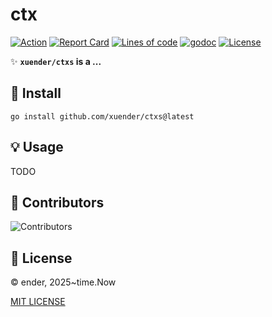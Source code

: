# ctx

[![Action][action-svg]][action-url]
[![Report Card][goreport-svg]][goreport-url]
[![Lines of code][lines-svg]][lines-url]
[![godoc][godoc-svg]][godoc-url]
[![License][license-svg]][license-url]

✨ **`xuender/ctxs` is a ...**

## 🚀 Install

```shell
go install github.com/xuender/ctxs@latest
```

## 💡 Usage

TODO

## 👤 Contributors

![Contributors][contributors-svg]

## 📝 License

© ender, 2025~time.Now

[MIT LICENSE][license-url]

[action-url]: https://github.com/xuender/ctxs/actions
[action-svg]: https://github.com/xuender/ctxs/workflows/Go/badge.svg

[goreport-url]: https://goreportcard.com/report/github.com/xuender/ctxs
[goreport-svg]: https://goreportcard.com/badge/github.com/xuender/ctxs

[godoc-url]: https://godoc.org/github.com/xuender/ctxs
[godoc-svg]: https://godoc.org/github.com/xuender/ctxs?status.svg

[license-url]: https://github.com/xuender/ctxs/blob/master/LICENSE
[license-svg]: https://img.shields.io/badge/license-MIT-blue.svg

[contributors-svg]: https://contrib.rocks/image?repo=xuender/ctxs

[lines-svg]: https://sloc.xyz/github/xuender/ctxs
[lines-url]: https://github.com/boyter/scc
